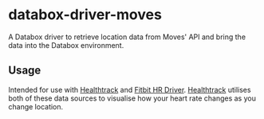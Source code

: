 # databox-driver-moves

A Databox driver to retrieve location data from Moves' API and bring the data into the Databox environment.

## Usage

Intended for use with [Healthtrack](https://github.com/psyaoc/databox-app-healthtrack) and [Fitbit HR Driver](https://github.com/psyaoc/databox-driver-fitbithr). [Healthtrack](https://github.com/psyaoc/databox-app-healthtrack) utilises both of these data sources to visualise how your heart rate changes as you change location.  


